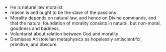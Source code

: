 - He is natural law moralist
- reason is and ought to be the slave of the passions 
- Morality depends on natural law, and hence on Divine commands, and that the natural foundation of morality consists in natural, but non-moral, goodness and badness.
- Voluntarist about relation between God and morality
- Dismisses Aristotelian metaphysics as hopelessly antiscientifci, primitive, and obscure.